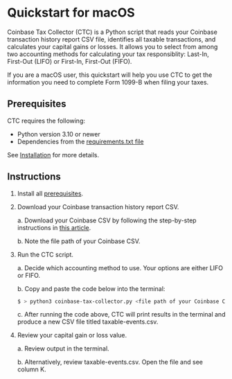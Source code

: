 # Quickstart for macOS

Coinbase Tax Collector (CTC) is a Python script that reads your Coinbase transaction history report CSV file, identifies all taxable transactions, and calculates your capital gains or losses. It allows you to select from among two accounting methods for calculating your tax responsiblity: Last-In, First-Out (LIFO) or First-In, First-Out (FIFO).

If you are a macOS user, this quickstart will help you use CTC to get the information you need to complete Form 1099-B when filing your taxes.

## Prerequisites

CTC requires the following:

* Python version 3.10 or newer
* Dependencies from the [requirements.txt file](https://github.com/ydeleon6/coinbase-tax-collector/blob/main/requirements.txt)

See [Installation](https://github.com/mdoming10/coinbase-tax-collector/blob/main/documentation/installation.md) for more details.

## Instructions

1. Install all [prerequisites](https://github.com/mdoming10/coinbase-tax-collector/blob/main/documentation/installation.md).

2. Download your Coinbase transaction history report CSV.

    a. Download your Coinbase CSV by following the step-by-step instructions in [this article](https://help.coinbase.com/en/commerce/managing-account/transaction-reporting#download-reports).

    b. Note the file path of your Coinbase CSV.

3. Run the CTC script.

    a. Decide which accounting method to use. Your options are either LIFO or FIFO.
    
    b. Copy and paste the code below into the terminal:

    ```sh
    $ > python3 coinbase-tax-collector.py <file path of your Coinbase CSV file> <accounting method>
    ```

    c. After running the code above, CTC will print results in the terminal and produce a new CSV file titled taxable-events.csv.

4.  Review your capital gain or loss value.

    a. Review output in the terminal.
    
    b. Alternatively, review taxable-events.csv. Open the file and see column K.

